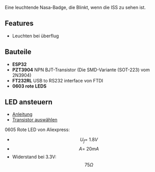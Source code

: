 Eine leuchtende Nasa-Badge, die Blinkt, wenn die ISS zu sehen ist.

## Features
- Leuchten bei überflug

## Bauteile
- **ESP32**
- **PZT3904** NPN BJT-Transistor (Die SMD-Variante (SOT-223) vom 2N3904)
- **FT232RL** USB to RS232 interface von FTDI
- **0603 rote LEDS**

## LED ansteuern
- [Anleitung](https://www.dummies.com/programming/electronics/components/electronics-components-use-a-transistor-as-a-switch/)
- [Transistor auswählen](https://www.baldengineer.com/the-best-4-transistors-to-keep-in-your-parts-kit.html)

0605 Rote LED von Aliexpress:
-  $$U_f = ~1.8V$$ 
-  $$A = ~20mA$$ 
- Widerstand bei 3.3V: $$75\Omega$$